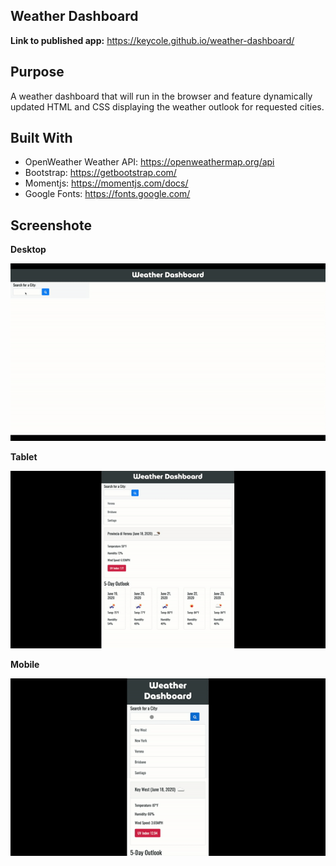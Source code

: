 ## Weather Dashboard

**Link to published app:** https://keycole.github.io/weather-dashboard/

## Purpose

A weather dashboard that will run in the browser and feature dynamically updated HTML and CSS displaying the weather outlook for requested cities.

## Built With
- OpenWeather Weather API: https://openweathermap.org/api
- Bootstrap: https://getbootstrap.com/
- Momentjs: https://momentjs.com/docs/
- Google Fonts: https://fonts.google.com/

## Screenshote

**Desktop**


![Desktop](./assets/readme-images/desktop.gif)


**Tablet**


![Tablet](./assets/readme-images/tablet.gif)


**Mobile**


![Mobile](./assets/readme-images/mobile.gif)
